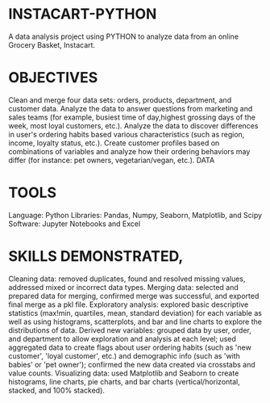 # INSTACART-PYTHON
A data analysis project using PYTHON to analyze data from an online Grocery Basket, Instacart.
# OBJECTIVES
Clean and merge four data sets: orders, products, department, and customer data.
Analyze the data to answer questions from marketing and sales teams (for example, busiest time of day,highest grossing days of the week, most loyal customers, etc.).
Analyze the data to discover differences in user's ordering habits based various characteristics (such as region, income, loyalty status, etc.).
Create customer profiles based on combinations of variables and analyze how their ordering behaviors may differ (for instance: pet owners, vegetarian/vegan, etc.).
DATA
# TOOLS
Language: Python
Libraries: Pandas, Numpy, Seaborn, Matplotlib, and Scipy
Software: Jupyter Notebooks and Excel
# SKILLS DEMONSTRATED,
Cleaning data: removed duplicates, found and resolved missing values, addressed mixed or incorrect data types.
Merging data: selected and prepared data for merging, confirmed merge was successful, and exported final merge as a pkl file.
Exploratory analysis: explored basic descriptive statistics (max!min, quartiles, mean, standard deviation) for each variable as well as using histograms, scatterplots, and bar and line charts to explore the distributions of data.
Derived new variables: grouped data by user, order, and department to allow exploration and analysis at each level; used aggregated data to create flags about user ordering habits (such as 'new customer', 'loyal customer', etc.) and demographic info (such as 'with babies' or 'pet owner'); confirmed the new data created via crosstabs and value counts.
Visualizing data: used Matplotlib and Seaborn to create histograms, line charts, pie charts, and bar charts (vertical/horizontal, stacked, and 100% stacked).


